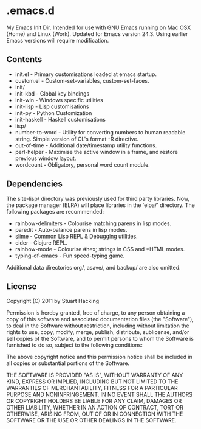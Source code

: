.emacs.d
========

My Emacs Init Dir.
Intended for use with GNU Emacs running on Mac OSX (Home) and 
Linux (Work). Updated for Emacs version 24.3. Using earlier Emacs 
versions will require modification.

Contents
--------

* init.el   - Primary customisations loaded at emacs startup.
* custom.el - Custom-set-variables, custom-set-faces.
* init/
 * init-kbd     - Global key bindings
 * init-win     - Windows specific utilities
 * init-lisp    - Lisp customisations
 * init-py      - Python Customization
 * init-haskell - Haskell customisations
* lisp/
 * number-to-word - Utility for converting numbers to human readable string. Simple version of
                    CL's format -R directive.
 * out-of-time    - Additional date/timestamp utility functions.
 * perl-helper    - Maximise the active window in a frame, and restore previous window layout.
 * wordcount      - Obligatory, personal word count module.

Dependencies
------------

The site-lisp/ directory was previously used for third party libraries. Now, the package manager (ELPA) will place libraries in the 'elpa/' directory. The following packages are recommended:

* rainbow-delimiters - Colourise matching parens in lisp modes.
* paredit            - Auto-balance parens in lisp modes.
* slime              - Common Lisp REPL & Debugging utilities.
* cider              - Clojure REPL.
* rainbow-mode       - Colourise #hex; strings in CSS and *HTML modes.
* typing-of-emacs    - Fun speed-typing game.

Additional data directories org/, asave/, and backup/ are also omitted.

License
-------

 Copyright (C) 2011 by Stuart Hacking

Permission is hereby granted, free of charge, to any person obtaining a copy
of this software and associated documentation files (the "Software"), to deal
in the Software without restriction, including without limitation the rights
to use, copy, modify, merge, publish, distribute, sublicense, and/or sell
copies of the Software, and to permit persons to whom the Software is
furnished to do so, subject to the following conditions:

The above copyright notice and this permission notice shall be included in
all copies or substantial portions of the Software.

THE SOFTWARE IS PROVIDED "AS IS", WITHOUT WARRANTY OF ANY KIND, EXPRESS OR
IMPLIED, INCLUDING BUT NOT LIMITED TO THE WARRANTIES OF MERCHANTABILITY,
FITNESS FOR A PARTICULAR PURPOSE AND NONINFRINGEMENT. IN NO EVENT SHALL THE
AUTHORS OR COPYRIGHT HOLDERS BE LIABLE FOR ANY CLAIM, DAMAGES OR OTHER
LIABILITY, WHETHER IN AN ACTION OF CONTRACT, TORT OR OTHERWISE, ARISING FROM,
OUT OF OR IN CONNECTION WITH THE SOFTWARE OR THE USE OR OTHER DEALINGS IN
THE SOFTWARE.
